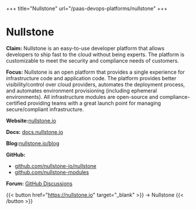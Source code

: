 +++
title="Nullstone"
url="/paas-devops-platforms/nullstone"
+++

# Nullstone

**Claim:** Nullstone is an easy-to-use developer platform that allows developers to ship fast to the cloud without being experts. The platform is customizable to meet the security and compliance needs of customers.

**Focus:** Nullstone is an open platform that provides a single experience for infrastructure code and application code. The platform provides better visibility/control over cloud providers, automates the deployment process, and automates environment provisioning (including ephemeral environments). All infrastructure modules are open-source and compliance-certified providing teams with a great launch point for managing secure/compliant infrastructure.

**Website:**[nullstone.io](https://www.nullstone.io/)

**Docs:** [docs.nullstone.io](https://docs.nullstone.io/)

**Blog:**[nullstone.io/blog](https://www.nullstone.io/blog)

**GitHub:** 
- [github.com/nullstone-io/nullstone](https://github.com/nullstone-io/nullstone)
- [github.com/nullstone-modules](https://github.com/nullstone-modules)

**Forum:** [GitHub Discussions](https://github.com/nullstone-io/nullstone/discussions)

{{< button href="https://nullstone.io" target="_blank" >}}
-> Nullstone
{{< /button >}}  

